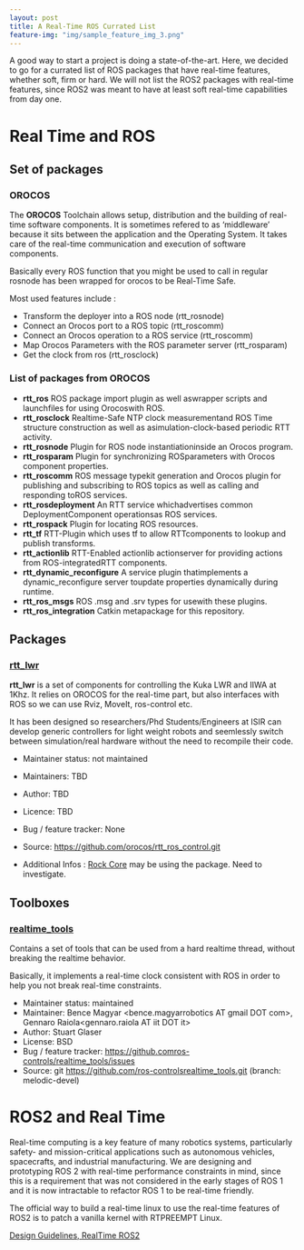 ```yaml
---
layout: post
title: A Real-Time ROS Currated List
feature-img: "img/sample_feature_img_3.png"
---
```


A good way to start a project is doing a state-of-the-art. Here, we decided to go for a currated list of ROS packages that have real-time features, whether soft, firm or hard. We will not list the ROS2 packages with real-time features, since ROS2 was meant to have at least soft real-time capabilities from day one.

# Real Time and ROS

## Set of packages

### OROCOS

The **OROCOS** Toolchain allows setup, distribution and the building of real-time software components. It is sometimes refered to as ‘middleware’ because it sits between the application and the Operating System. It takes care of the real-time communication and execution of software components.

Basically every ROS function that you might be used to call in regular rosnode has been wrapped for orocos to be Real-Time Safe.

Most used features include :

- Transform the deployer into a ROS node (rtt_rosnode)
- Connect an Orocos port to a ROS topic (rtt_roscomm)
- Connect an Orocos operation to a ROS service (rtt_roscomm)
- Map Orocos Parameters with the ROS parameter server (rtt_rosparam)
- Get the clock from ros (rtt_rosclock)

### List of packages from OROCOS

- **rtt_ros** ROS package import plugin as well aswrapper scripts and launchfiles for using Orocoswith ROS.
- **rtt_rosclock** Realtime-Safe NTP clock measurementand ROS Time structure construction as well as asimulation-clock-based periodic RTT activity.
- **rtt_rosnode** Plugin for ROS node instantiationinside an Orocos program.
- **rtt_rosparam** Plugin for synchronizing ROSparameters with Orocos component properties.
- **rtt_roscomm** ROS message typekit generation and Orocos plugin for publishing and subscribing to ROS topics as well as calling and responding toROS services.
- **rtt_rosdeployment** An RTT service whichadvertises common DeploymentComponent operationsas ROS services.
- **rtt_rospack** Plugin for locating ROS resources.
- **rtt_tf** RTT-Plugin which uses tf to allow RTTcomponents to lookup and publish transforms.
- **rtt_actionlib** RTT-Enabled actionlib actionserver for providing actions from ROS-integratedRTT components.
- **rtt_dynamic_reconfigure** A service plugin thatimplements a dynamic_reconfigure server toupdate properties dynamically during runtime.
- **rtt_ros_msgs** ROS .msg and .srv types for usewith these plugins.
- **rtt_ros_integration** Catkin metapackage for this repository.

## Packages

### [rtt_lwr](https://rtt-lwr.readthedocs.io/en/latest/)

**rtt_lwr** is a set of components for controlling the Kuka LWR and IIWA at 1Khz. It relies on OROCOS for the real-time part, but also interfaces with ROS so we can use Rviz, MoveIt, ros-control etc.

It has been designed so researchers/Phd Students/Engineers at ISIR can develop generic controllers for light weight robots and seemlessly switch between simulation/real hardware without the need to recompile their code.

* Maintainer status: not maintained
* Maintainers: TBD
* Author: TBD
* Licence: TBD
* Bug / feature tracker: None
* Source: https://github.com/orocos/rtt_ros_control.git

* Additional Infos : [Rock Core](https://github.com/rock-core) may be using the package. Need to investigate.

## Toolboxes

### [realtime_tools](http://wiki.ros.org/realtime_tools)

Contains a set of tools that can be used from a hard realtime thread, without breaking the realtime behavior.

Basically, it implements a real-time clock consistent with ROS in order to help you not break real-time constraints.

* Maintainer status: maintained
* Maintainer: Bence Magyar <bence.magyarrobotics AT gmail DOT com>, Gennaro Raiola<gennaro.raiola AT iit DOT it>
* Author: Stuart Glaser <sglaser AT willowgarageDOT com>
* License: BSD
* Bug / feature tracker: https://github.comros-controls/realtime_tools/issues
* Source: git https://github.com/ros-controlsrealtime_tools.git (branch: melodic-devel)

# ROS2 and Real Time

Real-time computing is a key feature of many robotics systems, particularly safety- and mission-critical applications such as autonomous vehicles, spacecrafts, and industrial manufacturing. We are designing and prototyping ROS 2 with real-time performance constraints in mind, since this is a requirement that was not considered in the early stages of ROS 1 and it is now intractable to refactor ROS 1 to be real-time friendly.

The official way to build a real-time linux to use the real-time features of ROS2 is to patch a vanilla kernel with RTPREEMPT Linux.

[Design Guidelines, RealTime ROS2](http://design.ros2.org/articles/realtime_background.html#memory-management)